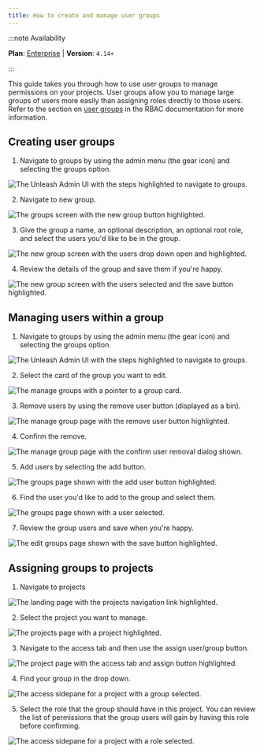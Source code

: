 ```yaml
---
title: How to create and manage user groups
---
```


:::note Availability

**Plan**: [Enterprise](https://www.getunleash.io/pricing) | **Version**: `4.14+`

:::

This guide takes you through how to use user groups to manage permissions on your projects. User groups allow you to manage large groups of users more easily than assigning roles directly to those users. Refer to the section on [user groups](../reference/rbac.md#user-groups) in the RBAC documentation for more information.

## Creating user groups

1. Navigate to groups by using the admin menu (the gear icon) and selecting the groups option.

![The Unleash Admin UI with the steps highlighted to navigate to groups.](/img/create-ug-step-1.png)

2. Navigate to new group.

![The groups screen with the new group button highlighted.](/img/create-ug-step-2.png)

3. Give the group a name, an optional description, an optional root role, and select the users you'd like to be in the group.

![The new group screen with the users drop down open and highlighted.](/img/create-ug-step-3.png)

4. Review the details of the group and save them if you're happy.

![The new group screen with the users selected and the save button highlighted.](/img/create-ug-step-4.png)

## Managing users within a group

1. Navigate to groups by using the admin menu (the gear icon) and selecting the groups option.

![The Unleash Admin UI with the steps highlighted to navigate to groups.](/img/create-ug-step-1.png)

2. Select the card of the group you want to edit.

![The manage groups with a pointer to a group card.](/img/edit-ug-step-2.png)

3. Remove users by using the remove user button (displayed as a bin).

![The manage group page with the remove user button highlighted.](/img/remove-user-from-group-step-1.png)

4. Confirm the remove.

![The manage group page with the confirm user removal dialog shown.](/img/remove-user-from-group-step-2.png)

5. Add users by selecting the add button.

![The groups page shown with the add user button highlighted.](/img/add-user-to-group-step-1.png)

6. Find the user you'd like to add to the group and select them.

![The groups page shown with a user selected.](/img/add-user-to-group-step-2.png)

7. Review the group users and save when you're happy.

![The edit groups page shown with the save button highlighted.](/img/add-user-to-group-step-3.png)

## Assigning groups to projects

1. Navigate to projects

![The landing page with the projects navigation link highlighted.](/img/add-group-to-project-step-1.png)

2. Select the project you want to manage.

![The projects page with a project highlighted.](/img/add-group-to-project-step-2.png)

3. Navigate to the access tab and then use the assign user/group button.

![The project page with the access tab and assign button highlighted.](/img/add-group-to-project-step-3.png)

4. Find your group in the drop down.

![The access sidepane for a project with a group selected.](/img/add-group-to-project-step-4.png)

5. Select the role that the group should have in this project. You can review the list of permissions that the group users will gain by having this role before confirming.

![The access sidepane for a project with a role selected.](/img/add-group-to-project-step-5.png)
